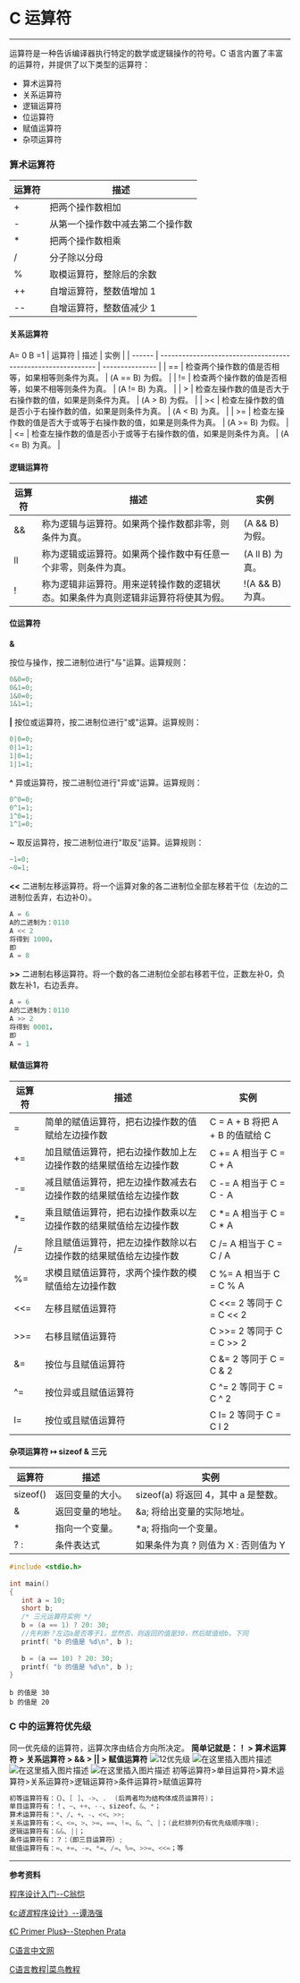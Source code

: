 # C 运算符






------

运算符是一种告诉编译器执行特定的数学或逻辑操作的符号。C 语言内置了丰富的运算符，并提供了以下类型的运算符：

 - 算术运算符
 - 关系运算符
 - 逻辑运算符
 - 位运算符
 - 赋值运算符
 - 杂项运算符
### 算术运算符
| 运算符 | 描述                             |
| ------ | -------------------------------- |
| +      | 把两个操作数相加                 |
| -      | 从第一个操作数中减去第二个操作数 |
| *      | 把两个操作数相乘                 |
| /      | 分子除以分母                     |
| %      | 取模运算符，整除后的余数         |
| ++     | 自增运算符，整数值增加 1         |
| --     | 自增运算符，整数值减少 1         |
#### 关系运算符
A= 0 B =1
| 运算符 | 描述                                                         | 实例            |
| ------ | ------------------------------------------------------------ | --------------- |
| ==     | 检查两个操作数的值是否相等，如果相等则条件为真。             | (A == B) 为假。 |
| !=     | 检查两个操作数的值是否相等，如果不相等则条件为真。           | (A != B) 为真。 |
| >      | 检查左操作数的值是否大于右操作数的值，如果是则条件为真。     | (A > B) 为假。  |
| ><     | 检查左操作数的值是否小于右操作数的值，如果是则条件为真。     | (A < B) 为真。  |
| >=     | 检查左操作数的值是否大于或等于右操作数的值，如果是则条件为真。 | (A >= B) 为假。 |
| <=     | 检查左操作数的值是否小于或等于右操作数的值，如果是则条件为真。 | (A <= B) 为真。 |
#### 逻辑运算符
| 运算符 | 描述                                                         | 实例             |
| ------ | ------------------------------------------------------------ | ---------------- |
| &&     | 称为逻辑与运算符。如果两个操作数都非零，则条件为真。         | (A && B) 为假。  |
| ll     | 称为逻辑或运算符。如果两个操作数中有任意一个非零，则条件为真。 | (A ll B) 为真。  |
| !      | 称为逻辑非运算符。用来逆转操作数的逻辑状态。如果条件为真则逻辑非运算符将使其为假。 | !(A && B) 为真。 |

#### 位运算符
**&**
	
按位与操作，按二进制位进行"与"运算。运算规则：

```c
0&0=0;   
0&1=0;    
1&0=0;     
1&1=1;
```
**|**
按位或运算符，按二进制位进行"或"运算。运算规则：

```c
0|0=0;   
0|1=1;   
1|0=1;    
1|1=1;
```
**^**
异或运算符，按二进制位进行"异或"运算。运算规则：

```c
0^0=0;   
0^1=1;   
1^0=1;  
1^1=0;
```
**~**
取反运算符，按二进制位进行"取反"运算。运算规则：

```c
~1=0;   
~0=1;
```
**<<**
二进制左移运算符。将一个运算对象的各二进制位全部左移若干位（左边的二进制位丢弃，右边补0）。

```c
A = 6
A的二进制为：0110
A << 2 
将得到 1000，
即 
A = 8
```

**>>**
二进制右移运算符。将一个数的各二进制位全部右移若干位，正数左补0，负数左补1，右边丢弃。

```c
A = 6
A的二进制为：0110
A >> 2 
将得到 0001，
即 
A = 1
```
#### 赋值运算符
| 运算符 | 描述                                                         | 实例                            |
| ------ | ------------------------------------------------------------ | ------------------------------- |
| =      | 简单的赋值运算符，把右边操作数的值赋给左边操作数             | C = A + B 将把 A + B 的值赋给 C |
| +=     | 加且赋值运算符，把右边操作数加上左边操作数的结果赋值给左边操作数 | C += A 相当于 C = C + A         |
| -=     | 减且赋值运算符，把左边操作数减去右边操作数的结果赋值给左边操作数 | C -= A 相当于 C = C - A         |
| *=     | 乘且赋值运算符，把右边操作数乘以左边操作数的结果赋值给左边操作数 | C *= A 相当于 C = C * A         |
| /=     | 除且赋值运算符，把左边操作数除以右边操作数的结果赋值给左边操作数 | C /= A 相当于 C = C / A         |
| %=     | 求模且赋值运算符，求两个操作数的模赋值给左边操作数           | C %= A 相当于 C = C % A         |
| <<=    | 左移且赋值运算符                                             | C <<= 2 等同于 C = C << 2       |
| >>=    | 右移且赋值运算符                                             | C >>= 2 等同于 C = C >> 2       |
| &=     | 按位与且赋值运算符                                           | C &= 2 等同于 C = C & 2         |
| ^=     | 按位异或且赋值运算符                                         | C ^= 2 等同于 C = C ^ 2         |
| l=     | 按位或且赋值运算符                                           | C l= 2 等同于 C = C l 2         |

#### 杂项运算符 ↦ sizeof & 三元
| 运算符   | 描述             | 实例                                 |
| -------- | ---------------- | ------------------------------------ |
| sizeof() | 返回变量的大小。 | sizeof(a) 将返回 4，其中 a 是整数。  |
| &        | 返回变量的地址。 | &a; 将给出变量的实际地址。           |
| *        | 指向一个变量。   | *a; 将指向一个变量。                 |
| ? :      | 条件表达式       | 如果条件为真 ? 则值为 X : 否则值为 Y |

```c
#include <stdio.h>
 
int main()
{
   int a = 10;
   short b;
   /* 三元运算符实例 */
   b = (a == 1) ? 20: 30;
   //先判断？左边a是否等于1，显然否，则返回的值是30，然后赋值给b。下同
   printf( "b 的值是 %d\n", b );
 
   b = (a == 10) ? 20: 30;
   printf( "b 的值是 %d\n", b );
}
```

```
b 的值是 30
b 的值是 20
```
### C 中的运算符优先级

  同一优先级的运算符，运算次序由结合方向所决定。
    **简单记就是：！ > 算术运算符 > 关系运算符 > && > || > 赋值运算符**
    ![12优先级](https://img-blog.csdnimg.cn/20200502160322134.png?x-oss-process=image/watermark,type_ZmFuZ3poZW5naGVpdGk,shadow_10,text_aHR0cHM6Ly9ibG9nLmNzZG4ubmV0L09sZEh1YW5nQw==,size_16,color_FFFFFF,t_70)
![在这里插入图片描述](https://img-blog.csdnimg.cn/20200502160346407.png?x-oss-process=image/watermark,type_ZmFuZ3poZW5naGVpdGk,shadow_10,text_aHR0cHM6Ly9ibG9nLmNzZG4ubmV0L09sZEh1YW5nQw==,size_16,color_FFFFFF,t_70)
![在这里插入图片描述](https://img-blog.csdnimg.cn/2020050216035425.png?x-oss-process=image/watermark,type_ZmFuZ3poZW5naGVpdGk,shadow_10,text_aHR0cHM6Ly9ibG9nLmNzZG4ubmV0L09sZEh1YW5nQw==,size_16,color_FFFFFF,t_70)
![在这里插入图片描述](https://img-blog.csdnimg.cn/20200502160400278.png?x-oss-process=image/watermark,type_ZmFuZ3poZW5naGVpdGk,shadow_10,text_aHR0cHM6Ly9ibG9nLmNzZG4ubmV0L09sZEh1YW5nQw==,size_16,color_FFFFFF,t_70)
初等运算符>单目运算符>算术运算符>关系运算符>逻辑运算符>条件运算符>赋值运算符

```c
初等运算符有：（）、[ ]、->、.  (后两者均为结构体成员运算符)；
单目运算符有：！、~、++、--、sizeof、&、*；
算术运算符有：*、/、+、-、<<、>>;
关系运算符有：<、<=、>、>=、==、!=、&、^、|；(此栏排列仍有优先级顺序哦);
逻辑运算符有：&&、||；
条件运算符有：？：（即三目运算符）;
赋值运算符有：=、+=、-=、*=、/=、%=、>>=、<<=；等
```

------

**参考资料** 



[程序设计入门--C翁恺](http://www.icourse163.org/learn/ZJU-199001?tid=1450247457#/learn/announce)

[《*c语言*程序设计》--谭浩强](https://baike.baidu.com/item/c%E8%AF%AD%E8%A8%80%E7%A8%8B%E5%BA%8F%E8%AE%BE%E8%AE%A1/19471979?fr=aladdin)

[《C Primer Plus》--Stephen Prata](https://baike.baidu.com/item/c%20primer%20plus/4851344?fr=aladdin)

[C语言中文网](http://c.biancheng.net/)

[C语言教程|菜鸟教程](https://www.runoob.com/cprogramming/c-tutorial.html)


